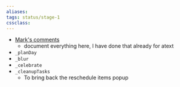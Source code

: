 ```yaml
---
aliases: 
tags: status/stage-1 
cssclass: 
---
```


- [Mark's comments](https://www.facebook.com/groups/1927874704161821/permalink/3017920678490546/)
	- document everything here, I have done that already for atext
-   `_planDay`
-   `_blur`
-   `_celebrate`
-   `_cleanupTasks`
	-   To bring back the reschedule items popup